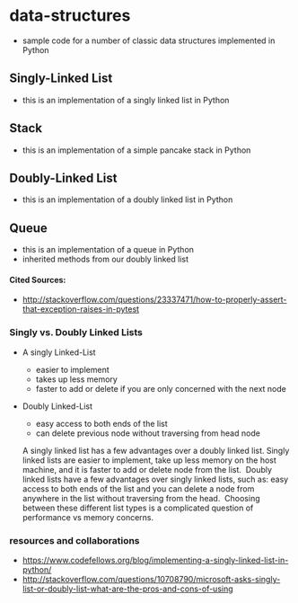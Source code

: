 # data-structures  
- sample code for a number of classic data structures implemented in Python  

## Singly-Linked List  
- this is an implementation of a singly linked list in Python

## Stack  
- this is an implementation of a simple pancake stack in Python  

## Doubly-Linked List  
- this is an implementation of a doubly linked list in Python  

## Queue  
- this is an implementation of a queue in Python  
- inherited methods from our doubly linked list

#### Cited Sources:
  - http://stackoverflow.com/questions/23337471/how-to-properly-assert-that-exception-raises-in-pytest

### Singly vs. Doubly Linked Lists  
- A singly Linked-List
  - easier to implement  
  - takes up less memory  
  - faster to add or delete if you are only concerned with the next node   
- Doubly Linked-List  
  - easy access to both ends of the list  
  - can delete previous node without traversing from head node  

  A singly linked list has a few advantages over a doubly linked list.  Singly linked lists are easier to implement, take up less memory on the host machine, and it is faster to add or delete node from the list.  Doubly linked lists have a few advantages over singly linked lists, such as: easy access to both ends of the list and you can delete a node from anywhere in the list without traversing from the head.  Choosing between these different list types is a complicated question of performance vs memory concerns.


### resources and collaborations  
- https://www.codefellows.org/blog/implementing-a-singly-linked-list-in-python/  
- http://stackoverflow.com/questions/10708790/microsoft-asks-singly-list-or-doubly-list-what-are-the-pros-and-cons-of-using
